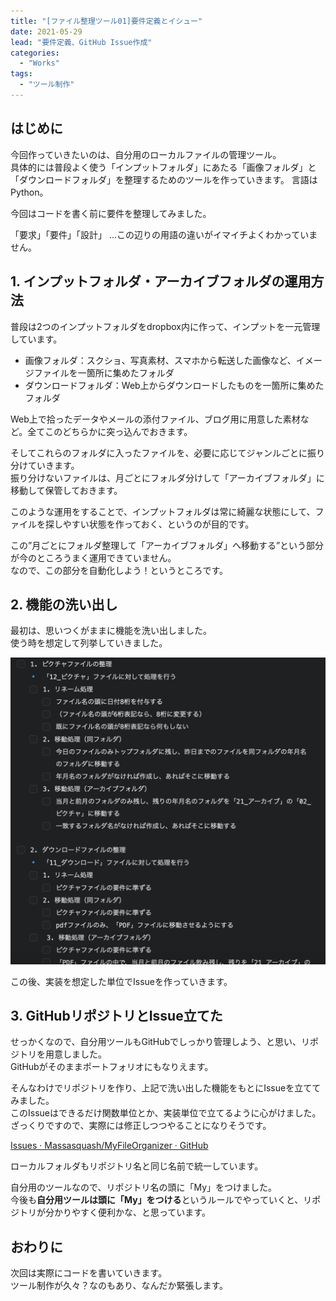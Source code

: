 ```yaml
---
title: "[ファイル整理ツール01]要件定義とイシュー"
date: 2021-05-29
lead: "要件定義、GitHub Issue作成"
categories:
  - "Works"
tags:
  - "ツール制作"
---
```


## はじめに
今回作っていきたいのは、自分用のローカルファイルの管理ツール。  
具体的には普段よく使う「インプットフォルダ」にあたる「画像フォルダ」と「ダウンロードフォルダ」を整理するためのツールを作っていきます。 
言語はPython。  
  
今回はコードを書く前に要件を整理してみました。  
  
   
「要求」「要件」「設計」 …この辺りの用語の違いがイマイチよくわかっていません。


## 1. インプットフォルダ・アーカイブフォルダの運用方法
普段は2つのインプットフォルダをdropbox内に作って、インプットを一元管理しています。  

- 画像フォルダ：スクショ、写真素材、スマホから転送した画像など、イメージファイルを一箇所に集めたフォルダ  
- ダウンロードフォルダ：Web上からダウンロードしたものを一箇所に集めたフォルダ  

Web上で拾ったデータやメールの添付ファイル、ブログ用に用意した素材など。全てこのどちらかに突っ込んでおきます。  

そしてこれらのフォルダに入ったファイルを、必要に応じてジャンルごとに振り分けていきます。  
振り分けないファイルは、月ごとにフォルダ分けして「アーカイブフォルダ」に移動して保管しておきます。  

このような運用をすることで、インプットフォルダは常に綺麗な状態にして、ファイルを探しやすい状態を作っておく、というのが目的です。  
  
  
この”月ごとにフォルダ整理して「アーカイブフォルダ」へ移動する”という部分が今のところうまく運用できていません。  
なので、この部分を自動化しよう！というところです。


## 2. 機能の洗い出し
最初は、思いつくがままに機能を洗い出しました。  
使う時を想定して列挙していきました。  

![画像](20210529_my_file_organizer/2021-05-30-00-43-15.png)  

この後、実装を想定した単位でIssueを作っていきます。 


## 3. GitHubリポジトリとIssue立てた
せっかくなので、自分用ツールもGitHubでしっかり管理しよう、と思い、リポジトリを用意しました。  
GitHubがそのままポートフォリオにもなりえます。  

そんなわけでリポジトリを作り、上記で洗い出した機能をもとにIssueを立ててみました。  
このIssueはできるだけ関数単位とか、実装単位で立てるように心がけました。ざっくりですので、実際には修正しつつやることになりそうです。  
  
[Issues · Massasquash/MyFileOrganizer · GitHub](https://github.com/Massasquash/MyFileOrganizer/issues)

ローカルフォルダもリポジトリ名と同じ名前で統一しています。  

自分用のツールなので、リポジトリ名の頭に「My」をつけました。  
今後も**自分用ツールは頭に「My」をつける**というルールでやっていくと、リポジトリが分かりやすく便利かな、と思っています。  


## おわりに
次回は実際にコードを書いていきます。  
ツール制作が久々？なのもあり、なんだか緊張します。  
